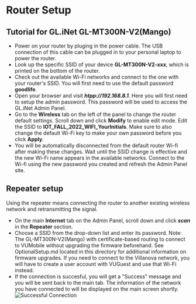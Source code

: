 # Router Setup 

## Tutorial for GL.iNet GL-MT300N-V2(Mango) 

- Power on your router by pluging in the power cable.
The USB connection of this cable can be plugged in to your personal laptop to power the router. 
- Look up the specific SSID of your device **GL-MT300N-V2-xxx**, which is printed on the bottom of the router.
- Check out the available Wi-Fi networks and connect to the one with your router's SSID. 
You will first need to use the default password **goodlife**.
- Open your browser and visit **_htpp://192.168.8.1_**.
Here you will first need to setup the admin password. This password will be used to access the GL.iNet Admin Panel.
- Go to the **Wireless** tab on the left of the panel to change the router default settings.
Scroll down and click **Modify** to enable edit mode. Edit the SSID to **IOT_FALL_2022_WIFI_YourInitials**. 
Make sure to also change the default Wi-Fi key to make your own password before you click **Apply**.
- You will be automatically disconnected from the default router Wi-fi after making these changes.
Wait until the SSID change is effective and the new Wi-Fi name appears in the available networks.
Connect to the Wi-fi using the new password you created and refresh the Admin Panel site.

## Repeater setup
Using the repeater means connecting the router to another existing wireless network and retransmitting the signal.

- On the main **Internet** tab on the Admin Panel, scroll down and click **_scan_** in the **Repeater** section.
- Choose a SSID from the drop-down list and enter its password.
Note: The GL-MT300N-V2(Mango) with certificate-based routing to connect to VUMobile without upgrading the firmware beforehand. 
See OptionalSetup.md located in this directory for additional information on firmware upgrades.
If you need to connect to the Villanova network, you will have to create a user account with VUGuest and use that Wi-Fi instead.
- If the connection is succesful, you will get a "Success" message and you will be sent back to the main tab.
The information of the network you have connected to will be displayed on the main screen shortly. 
![Successful Connection](/Images/Successful_Connection.jpg)
